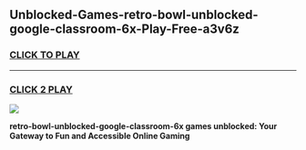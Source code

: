 
## Unblocked-Games-retro-bowl-unblocked-google-classroom-6x-Play-Free-a3v6z
<h3>
<a href="https://premium76.site?title=retro-bowl-unblocked-google-classroom-6x&ref=12A">CLICK TO PLAY</a></h3>
<hr>

<h3>
<a href="https://premium76.site?title=retro-bowl-unblocked-google-classroom-6x&ref=12A">CLICK 2 PLAY</a>
  
</h3>

<a href="https://premium76.site?title=retro-bowl-unblocked-google-classroom-6x&ref=12A"><img src="https://clearcache.store/games.png"></a>


**retro-bowl-unblocked-google-classroom-6x games unblocked: Your Gateway to Fun and Accessible Online Gaming**
